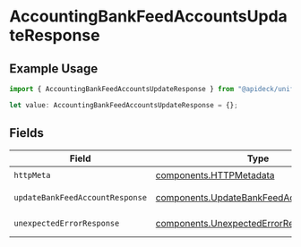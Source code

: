 # AccountingBankFeedAccountsUpdateResponse

## Example Usage

```typescript
import { AccountingBankFeedAccountsUpdateResponse } from "@apideck/unify/models/operations";

let value: AccountingBankFeedAccountsUpdateResponse = {};
```

## Fields

| Field                                                                                                | Type                                                                                                 | Required                                                                                             | Description                                                                                          |
| ---------------------------------------------------------------------------------------------------- | ---------------------------------------------------------------------------------------------------- | ---------------------------------------------------------------------------------------------------- | ---------------------------------------------------------------------------------------------------- |
| `httpMeta`                                                                                           | [components.HTTPMetadata](../../models/components/httpmetadata.md)                                   | :heavy_check_mark:                                                                                   | N/A                                                                                                  |
| `updateBankFeedAccountResponse`                                                                      | [components.UpdateBankFeedAccountResponse](../../models/components/updatebankfeedaccountresponse.md) | :heavy_minus_sign:                                                                                   | Bank Feed Accounts                                                                                   |
| `unexpectedErrorResponse`                                                                            | [components.UnexpectedErrorResponse](../../models/components/unexpectederrorresponse.md)             | :heavy_minus_sign:                                                                                   | Unexpected error                                                                                     |